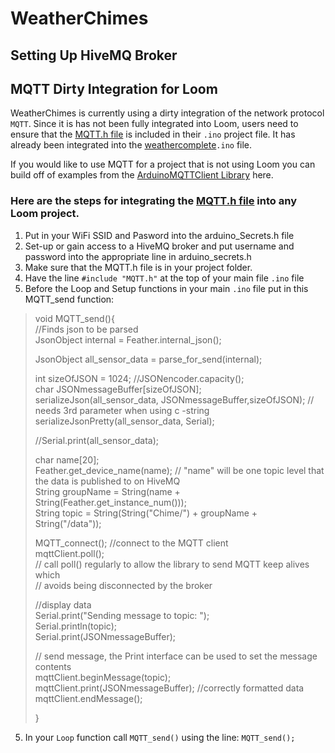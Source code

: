 # WeatherChimes

## Setting Up HiveMQ Broker

## MQTT Dirty Integration for Loom

WeatherChimes is currently using a dirty integration of the network protocol `MQTT`. Since it is has not been fully integrated into Loom, users need to ensure that the [MQTT.h file](https://github.com/OPEnSLab-OSU/WeatherChimes/blob/main/weathercomplete/MQTT.h) is included in their `.ino` project file. It has already been integrated into the [weathercomplete](https://github.com/OPEnSLab-OSU/WeatherChimes/blob/main/weathercomplete/weathercomplete.ino)`.ino` file.  

If you would like to use MQTT for a project that is not using Loom you can build off of examples from the [ArduinoMQTTClient Library](https://github.com/arduino-libraries/ArduinoMqttClient/tree/master/examples) here.

### Here are the steps for integrating the [MQTT.h file](https://github.com/OPEnSLab-OSU/WeatherChimes/blob/main/weathercomplete/MQTT.h) into any Loom project. 

1. Put in your WiFi SSID and Pasword into the arduino_Secrets.h file
2. Set-up or gain access to a HiveMQ broker and put username and password into the appropriate line in arduino_secrets.h
3. Make sure that the MQTT.h file is in your project folder.
4. Have the line `#include "MQTT.h"` at the top of your main file `.ino` file
5. Before the Loop and Setup functions in your main `.ino` file put in this MQTT_send function:

> void MQTT_send(){  
> //Finds json to be parsed  
>  JsonObject internal = Feather.internal_json();  
> 
>  JsonObject all_sensor_data = parse_for_send(internal);  
>   
>  int sizeOfJSON = 1024; //JSONencoder.capacity();  
>  char JSONmessageBuffer[sizeOfJSON];  
>  serializeJson(all_sensor_data, JSONmessageBuffer,sizeOfJSON); // needs 3rd parameter when using c -string  
>  serializeJsonPretty(all_sensor_data, Serial);  
>  
>  //Serial.print(all_sensor_data);
>  
>  char name[20];  
>  Feather.get_device_name(name); // "name" will be one topic level that the data is published to on HiveMQ  
>  String groupName = String(name + String(Feather.get_instance_num()));  
>  String topic = String(String("Chime/") + groupName + String("/data"));  
>
>  MQTT_connect(); //connect to the MQTT client  
>  mqttClient.poll();  
>  // call poll() regularly to allow the library to send MQTT keep alives which  
>  // avoids being disconnected by the broker  
>
>  //display data  
>   Serial.print("Sending message to topic: ");  
>    Serial.println(topic);  
>    Serial.print(JSONmessageBuffer);  
>    
>  // send message, the Print interface can be used to set the message contents  
>    mqttClient.beginMessage(topic);  
>    mqttClient.print(JSONmessageBuffer); //correctly formatted data  
>    mqttClient.endMessage();  
>
> }

5. In your `Loop` function call `MQTT_send()` using the line: `MQTT_send();`

